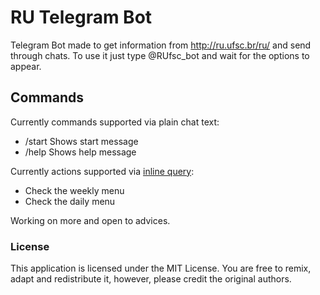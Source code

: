 # RU Telegram Bot
Telegram Bot made to get information from http://ru.ufsc.br/ru/ and send through chats.
To use it just type @RUfsc_bot and wait for the options to appear.

## Commands
Currently commands supported via plain chat text:
* /start Shows start message
* /help Shows help message

Currently actions supported via <a href="https://core.telegram.org/bots/inline">inline query</a>:
* Check the weekly menu
* Check the daily menu

Working on more and open to advices.

### License
This application is licensed under the MIT License. You are free to remix, adapt and redistribute it, however, please credit the original authors.
